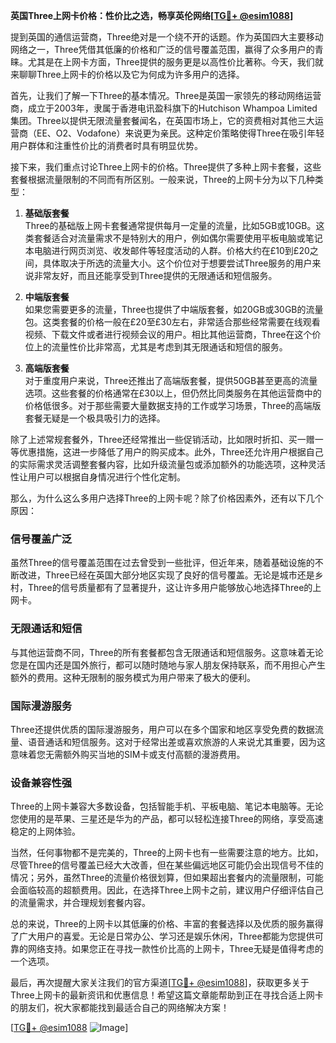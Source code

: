 **英国Three上网卡价格：性价比之选，畅享英伦网络[[TG💪+ @esim1088](https://t.me/s/esim1088)]**

提到英国的通信运营商，Three绝对是一个绕不开的话题。作为英国四大主要移动网络之一，Three凭借其低廉的价格和广泛的信号覆盖范围，赢得了众多用户的青睐。尤其是在上网卡方面，Three提供的服务更是以高性价比著称。今天，我们就来聊聊Three上网卡的价格以及它为何成为许多用户的选择。

首先，让我们了解一下Three的基本情况。Three是英国一家领先的移动网络运营商，成立于2003年，隶属于香港电讯盈科旗下的Hutchison Whampoa Limited集团。Three以提供无限流量套餐闻名，在英国市场上，它的资费相对其他三大运营商（EE、O2、Vodafone）来说更为亲民。这种定价策略使得Three在吸引年轻用户群体和注重性价比的消费者时具有明显优势。

接下来，我们重点讨论Three上网卡的价格。Three提供了多种上网卡套餐，这些套餐根据流量限制的不同而有所区别。一般来说，Three的上网卡分为以下几种类型：

1. **基础版套餐**  
   Three的基础版上网卡套餐通常提供每月一定量的流量，比如5GB或10GB。这类套餐适合对流量需求不是特别大的用户，例如偶尔需要使用平板电脑或笔记本电脑进行网页浏览、收发邮件等轻度活动的人群。价格大约在£10到£20之间，具体取决于所选的流量大小。这个价位对于想要尝试Three服务的用户来说非常友好，而且还能享受到Three提供的无限通话和短信服务。

2. **中端版套餐**  
   如果您需要更多的流量，Three也提供了中端版套餐，如20GB或30GB的流量包。这类套餐的价格一般在£20至£30左右，非常适合那些经常需要在线观看视频、下载文件或者进行视频会议的用户。相比其他运营商，Three在这个价位上的流量性价比非常高，尤其是考虑到其无限通话和短信的服务。

3. **高端版套餐**  
   对于重度用户来说，Three还推出了高端版套餐，提供50GB甚至更高的流量选项。这些套餐的价格通常在£30以上，但仍然比同类服务在其他运营商中的价格低很多。对于那些需要大量数据支持的工作或学习场景，Three的高端版套餐无疑是一个极具吸引力的选择。

除了上述常规套餐外，Three还经常推出一些促销活动，比如限时折扣、买一赠一等优惠措施，这进一步降低了用户的购买成本。此外，Three还允许用户根据自己的实际需求灵活调整套餐内容，比如升级流量包或添加额外的功能选项，这种灵活性让用户可以根据自身情况进行个性化定制。

那么，为什么这么多用户选择Three的上网卡呢？除了价格因素外，还有以下几个原因：

### **信号覆盖广泛**
虽然Three的信号覆盖范围在过去曾受到一些批评，但近年来，随着基础设施的不断改进，Three已经在英国大部分地区实现了良好的信号覆盖。无论是城市还是乡村，Three的信号质量都有了显著提升，这让许多用户能够放心地选择Three的上网卡。

### **无限通话和短信**
与其他运营商不同，Three的所有套餐都包含无限通话和短信服务。这意味着无论您是在国内还是国外旅行，都可以随时随地与家人朋友保持联系，而不用担心产生额外的费用。这种无限制的服务模式为用户带来了极大的便利。

### **国际漫游服务**
Three还提供优质的国际漫游服务，用户可以在多个国家和地区享受免费的数据流量、语音通话和短信服务。这对于经常出差或喜欢旅游的人来说尤其重要，因为这意味着您无需额外购买当地的SIM卡或支付高额的漫游费用。

### **设备兼容性强**
Three的上网卡兼容大多数设备，包括智能手机、平板电脑、笔记本电脑等。无论您使用的是苹果、三星还是华为的产品，都可以轻松连接Three的网络，享受高速稳定的上网体验。

当然，任何事物都不是完美的，Three的上网卡也有一些需要注意的地方。比如，尽管Three的信号覆盖已经大大改善，但在某些偏远地区可能仍会出现信号不佳的情况；另外，虽然Three的流量价格很划算，但如果超出套餐内的流量限制，可能会面临较高的超额费用。因此，在选择Three上网卡之前，建议用户仔细评估自己的流量需求，并合理规划套餐内容。

总的来说，Three的上网卡以其低廉的价格、丰富的套餐选择以及优质的服务赢得了广大用户的喜爱。无论是日常办公、学习还是娱乐休闲，Three都能为您提供可靠的网络支持。如果您正在寻找一款性价比高的上网卡，Three无疑是值得考虑的一个选项。

最后，再次提醒大家关注我们的官方渠道[[TG💪+ @esim1088](https://t.me/s/esim1088)]，获取更多关于Three上网卡的最新资讯和优惠信息！希望这篇文章能帮助到正在寻找合适上网卡的朋友们，祝大家都能找到最适合自己的网络解决方案！

[[TG💪+ @esim1088](https://t.me/s/esim1088) ![Image](https://i.postimg.cc/4NQfJmqS/Snipaste-2025-05-13-00-14-12.png)]